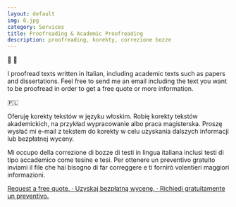 ```yaml
---
layout: default
img: 6.jpg
category: Services
title: Proofreading & Academic Proofreading
description: proofreading, korekty, correzione bozze
---
```

&#58640; &#58636;
<p>
I proofread texts written in Italian, including academic texts such as papers and dissertations. Feel free to send me an email including the text you want to be proofread in order to get a free quote or more information.
</p>
&#127477;&#127473;
<p>
Oferuję korekty tekstów w języku włoskim. Robię korekty tekstów akademickich, na przykład wypracowanie albo praca magisterska. Proszę wysłać mi e-mail z tekstem do korekty w celu uzyskania dalszych informacji lub bezpłatnej wyceny.
</p>
<p>
Mi occupo della correzione di bozze di testi in lingua italiana inclusi testi di tipo accademico come tesine e tesi. Per ottenere un preventivo gratuito inviami il file che hai bisogno di far correggere e ti fornirò volentieri maggiori informazioni.
</p>
  <a href="mailto:angela@tiliatranslations.it">Request a free quote. · Uzyskaj bezpłatną wycenę. · Richiedi gratuitamente un preventivo.</a>



